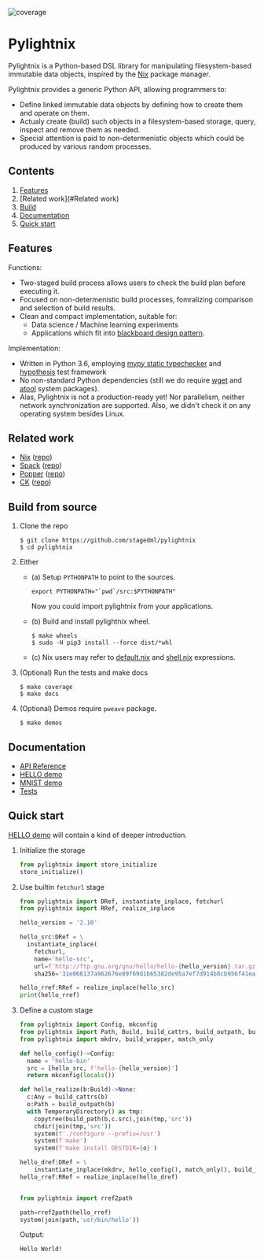 ![coverage](https://codecov.io/gh/stagedml/pylightnix/branch/master/graph/badge.svg)


# Pylightnix

Pylightnix is a Python-based DSL library for manipulating filesystem-based
immutable data objects, inspired by the [Nix](https://nixos.org) package
manager.

Pylightnix provides a generic Python API, allowing programmers to:
* Define linked immutable data objects by defining how to create them
  and operate on them.
* Actualy create (build) such objects in a filesystem-based storage, query,
  inspect and remove them as needed.
* Special attention is paid to non-determenistic objects which could be
  produced by various random processes.


## Contents

1. [Features](#Features)
2. [Related work](#Related work)
2. [Build](#Build)
3. [Documentation](#Documentation)
4. [Quick start](#Quick-start)


## Features

Functions:

* Two-staged build process allows users to check the build plan before executing
  it.
* Focused on non-determenistic build processes, fomralizing comparison and selection
  of build results.
* Clean and compact implementation, suitable for:
  - Data science / Machine learning experiments
  - Applications which fit into [blackboard design
    pattern](https://en.wikipedia.org/wiki/Blackboard_design_pattern).

Implementation:

* Written in Python 3.6, employing [mypy static
  typechecker](http://mypy-lang.org/) and [hypothesis](https://hypothesis.works)
  test framework
* No non-standard Python dependencies (still we do require
  [wget](https://www.gnu.org/software/wget/) and
  [atool](https://www.nongnu.org/atool/) system packages).
* Alas, Pylightnix is not a production-ready yet! Nor parallelism, neither network
  synchronization are supported. Also, we didn't check it on any operating system
  besides Linux.


## Related work

* [Nix](https://nixos.org) ([repo](https://github.com/nixos/nix))
* [Spack](https://spack.io) ([repo](https://github.com/spack/spack))
* [Popper](https://falsifiable.us) ([repo](https://github.com/systemslab/popper))
* [CK](https://cknowledge.org) ([repo](https://github.com/ctuning/ck))


## Build from source

1. Clone the repo
   ```
   $ git clone https://github.com/stagedml/pylightnix
   $ cd pylightnix
   ```
2. Either
   - (a) Setup `PYTHONPATH` to point to the sources.
     ```
     export PYTHONPATH="`pwd`/src:$PYTHONPATH"
     ```
     Now you could import pylightnix from your applications.

   - (b) Build and install pylightnix wheel.
     ```
     $ make wheels
     $ sudo -H pip3 install --force dist/*whl
     ```
   - (c) Nix users may refer to [default.nix](./default.nix) and
     [shell.nix](./shell.nix) expressions.
3. (Optional) Run the tests and make docs
   ```
   $ make coverage
   $ make docs
   ```
4. (Optional) Demos require `pweave` package.
   ```
   $ make demos
   ```

## Documentation

* [API Reference](./docs/Reference.md)
* [HELLO demo](./docs/demos/HELLO.md)
* [MNIST demo](./docs/demos/MNIST.md)
* [Tests](./tests)

## Quick start

[HELLO demo](./docs/demos/HELLO.md) will contain a kind of deeper introduction.

1. Initialize the storage

   ```python
   from pylightnix import store_initialize
   store_initialize()
   ```

2. Use builtin `fetchurl` stage

   ```python
   from pylightnix import DRef, instantiate_inplace, fetchurl
   from pylightnix import RRef, realize_inplace

   hello_version = '2.10'

   hello_src:DRef = \
     instantiate_inplace(
       fetchurl,
       name='hello-src',
       url=f'http://ftp.gnu.org/gnu/hello/hello-{hello_version}.tar.gz',
       sha256='31e066137a962676e89f69d1b65382de95a7ef7d914b8cb956f41ea72e0f516b')

   hello_rref:RRef = realize_inplace(hello_src)
   print(hello_rref)
   ```

3. Define a custom stage

   ```python
   from pylightnix import Config, mkconfig
   from pylightnix import Path, Build, build_cattrs, build_outpath, build_path
   from pylightnix import mkdrv, build_wrapper, match_only

   def hello_config()->Config:
     name = 'hello-bin'
     src = [hello_src, f'hello-{hello_version}']
     return mkconfig(locals())

   def hello_realize(b:Build)->None:
     c:Any = build_cattrs(b)
     o:Path = build_outpath(b)
     with TemporaryDirectory() as tmp:
       copytree(build_path(b,c.src),join(tmp,'src'))
       chdir(join(tmp,'src'))
       system(f'./configure --prefix=/usr')
       system(f'make')
       system(f'make install DESTDIR={o}')

   hello_dref:DRef = \
       instantiate_inplace(mkdrv, hello_config(), match_only(), build_wrapper(hello_realize))
   hello_rref:RRef = realize_inplace(hello_dref)


   from pylightnix import rref2path

   path=rref2path(hello_rref)
   system(join(path,'usr/bin/hello'))
   ```

   Output:
   ```
   Hello World!
   ```
